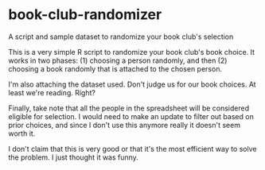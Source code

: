 # book-club-randomizer
A script and sample dataset to randomize your book club's selection

This is a very simple R script to randomize your book club's book choice. It works in two phases: (1) choosing a person randomly, and then
(2) choosing a book randomly that is attached to the chosen person.

I'm also attaching the dataset used. Don't judge us for our book choices. At least we're reading. Right?

Finally, take note that all the people in the spreadsheet will be considered eligible for selection. I would need to make an update to filter
out based on prior choices, and since I don't use this anymore really it doesn't seem worth it.

I don't claim that this is very good or that it's the most efficient way to solve the problem. I just thought it was funny.
